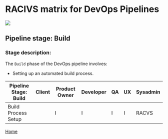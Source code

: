 # __RACIVS matrix for DevOps Pipelines__   

<img src="https://user-images.githubusercontent.com/10748736/112030685-6c81be80-8b32-11eb-94b8-c2c01b8f4581.png">

## __Pipeline stage:__  Build  
### __Stage description:__  
The `Build` phase of the DevOps pipeline involves:

- Setting up an automated build process.

| Pipeline Stage:<br>Build | Client | Product Owner | Developer | QA   | UX | Sysadmin |
|--------------------------|--------|---------------|-----------|------|----|----------|
| Build Process Setup      |        | I             | I         | I    | I  | RACVS    |
  
[Home](../index.md)  
